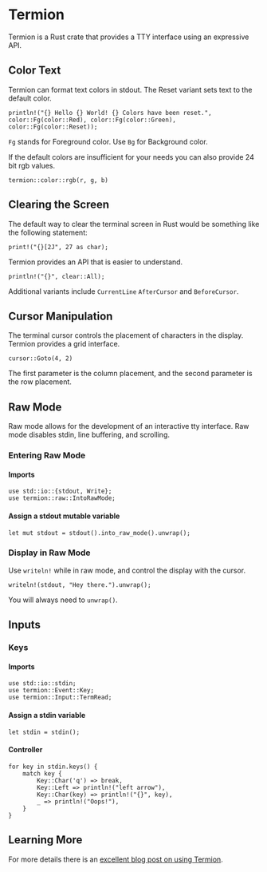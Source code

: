 # Termion

Termion is a Rust crate that provides a TTY interface using an expressive API.

## Color Text

Termion can format text colors in stdout. The Reset variant sets text to the default color.

`println!("{} Hello {} World! {} Colors have been reset.", color::Fg(color::Red), color::Fg(color::Green), color::Fg(color::Reset));`

`Fg` stands for Foreground color. Use `Bg` for Background color.

If the default colors are insufficient for your needs you can also provide 24 bit rgb values.

`termion::color::rgb(r, g, b)`

## Clearing the Screen

The default way to clear the terminal screen in Rust would be something like the following statement:

`print!("{}[2J", 27 as char);`

Termion provides an API that is easier to understand.

`println!("{}", clear::All);`

Additional variants include `CurrentLine` `AfterCursor` and `BeforeCursor`.

## Cursor Manipulation

The terminal cursor controls the placement of characters in the display. Termion provides a grid interface.

`cursor::Goto(4, 2)`

The first parameter is the column placement, and the second parameter is the row placement.

## Raw Mode

Raw mode allows for the development of an interactive tty interface. Raw mode disables stdin, line buffering, and scrolling.

### Entering Raw Mode

#### Imports

```
use std::io::{stdout, Write};
use termion::raw::IntoRawMode;
```

#### Assign a stdout mutable variable

`let mut stdout = stdout().into_raw_mode().unwrap();`

### Display in Raw Mode

Use `writeln!` while in raw mode, and control the display with the cursor.

`writeln!(stdout, "Hey there.").unwrap();`

You will always need to `unwrap()`.

## Inputs

### Keys

#### Imports

```
use std::io::stdin;
use termion::Event::Key;
use termion::Input::TermRead;
```

#### Assign a stdin variable

`let stdin = stdin();`

#### Controller

```
for key in stdin.keys() {
    match key {
        Key::Char('q') => break,
        Key::Left => println!("left arrow"),
        Key::Char(key) => println!("{}", key),
        _ => println!("Oops!"),
    }    
}
```

## Learning More

For more details there is an [excellent blog post on using Termion](https://ticki.github.io/blog/making-terminal-applications-in-rust-with-termion/).
